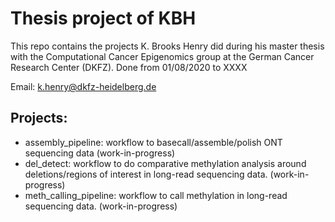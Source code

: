 # Thesis project of KBH

This repo contains the projects K. Brooks Henry did during his master thesis with the Computational Cancer Epigenomics group at the German Cancer Research Center (DKFZ). Done from 01/08/2020 to XXXX

Email: k.henry@dkfz-heidelberg.de

## Projects:

 * assembly_pipeline: workflow to basecall/assemble/polish ONT sequencing data (work-in-progress)
 * del_detect: workflow to do comparative methylation analysis around deletions/regions of interest in long-read sequencing data. (work-in-progress)
 * meth_calling_pipeline: workflow to call methylation in long-read sequencing data. (work-in-progress)
 